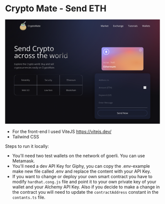 # Crypto Mate - Send ETH

![Screenshot](/Preview.png)
- For the front-end I used ViteJS https://vitejs.dev/
- Tailwind CSS

Steps to run it locally:
- You'll need two test wallets on the network of goerli. You can use Metamask.
- You'll need a dev API Key for Giphy, you can copy the .env-example make new file called .env and replace the content with your API Key.
- If you want to change or deploy your own smart contract you have to modify `hardhat.cong.js` file and point it to your own private key of your wallet and your Alchemy API Key. Also if you decide to make a change in the contract you will need to update the `contractAddress` constant in the `contants.ts` file.